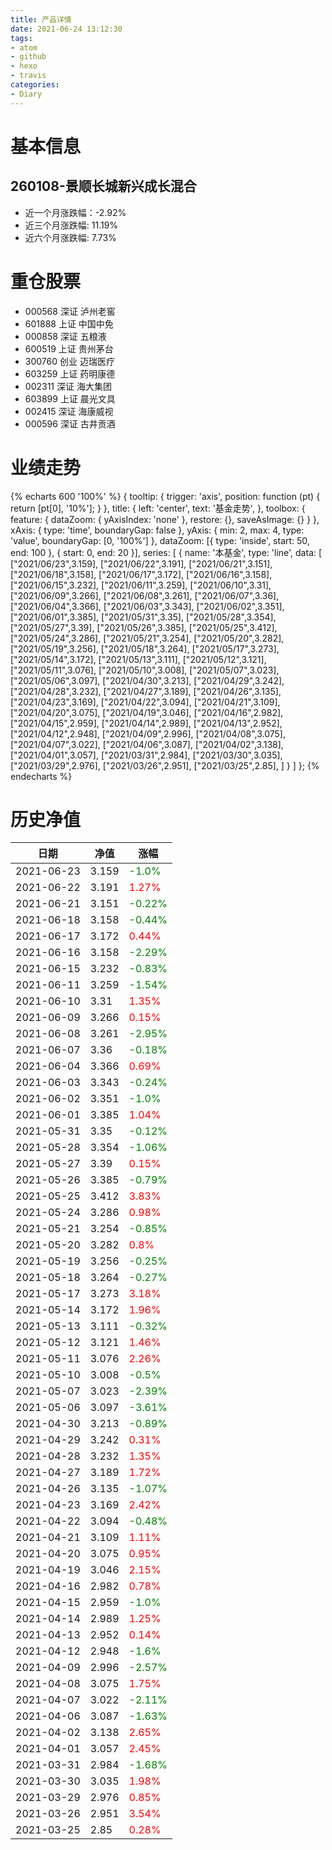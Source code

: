 ```yaml
---
title: 产品详情
date: 2021-06-24 13:12:30
tags:
- atom
- github
- hexo
- travis
categories:
- Diary
---
```


# 基本信息
## 260108-景顺长城新兴成长混合
- 近一个月涨跌幅：-2.92%
- 近三个月涨跌幅: 11.19%
- 近六个月涨跌幅: 7.73%

# 重仓股票
- 000568 深证 泸州老窖
- 601888 上证 中国中免
- 000858 深证 五粮液
- 600519 上证 贵州茅台
- 300760 创业 迈瑞医疗
- 603259 上证 药明康德
- 002311 深证 海大集团
- 603899 上证 晨光文具
- 002415 深证 海康威视
- 000596 深证 古井贡酒
# 业绩走势

{% echarts 600 '100%' %}
{
  tooltip: {
        trigger: 'axis',
        position: function (pt) {
            return [pt[0], '10%'];
        }
    },
    title: {
        left: 'center',
        text: '基金走势',
    },
    toolbox: {
        feature: {
            dataZoom: {
                yAxisIndex: 'none'
            },
            restore: {},
            saveAsImage: {}
        }
    },
    xAxis: {
        type: 'time',
        boundaryGap: false
    },
    yAxis: {
        min: 2,
        max: 4,
        type: 'value',
        boundaryGap: [0, '100%']
    },
    dataZoom: [{
        type: 'inside',
        start: 50,
        end: 100
    }, {
        start: 0,
        end: 20
    }],
    series: [
        {
            name: '本基金',
            type: 'line',
            data: [
["2021/06/23",3.159],
["2021/06/22",3.191],
["2021/06/21",3.151],
["2021/06/18",3.158],
["2021/06/17",3.172],
["2021/06/16",3.158],
["2021/06/15",3.232],
["2021/06/11",3.259],
["2021/06/10",3.31],
["2021/06/09",3.266],
["2021/06/08",3.261],
["2021/06/07",3.36],
["2021/06/04",3.366],
["2021/06/03",3.343],
["2021/06/02",3.351],
["2021/06/01",3.385],
["2021/05/31",3.35],
["2021/05/28",3.354],
["2021/05/27",3.39],
["2021/05/26",3.385],
["2021/05/25",3.412],
["2021/05/24",3.286],
["2021/05/21",3.254],
["2021/05/20",3.282],
["2021/05/19",3.256],
["2021/05/18",3.264],
["2021/05/17",3.273],
["2021/05/14",3.172],
["2021/05/13",3.111],
["2021/05/12",3.121],
["2021/05/11",3.076],
["2021/05/10",3.008],
["2021/05/07",3.023],
["2021/05/06",3.097],
["2021/04/30",3.213],
["2021/04/29",3.242],
["2021/04/28",3.232],
["2021/04/27",3.189],
["2021/04/26",3.135],
["2021/04/23",3.169],
["2021/04/22",3.094],
["2021/04/21",3.109],
["2021/04/20",3.075],
["2021/04/19",3.046],
["2021/04/16",2.982],
["2021/04/15",2.959],
["2021/04/14",2.989],
["2021/04/13",2.952],
["2021/04/12",2.948],
["2021/04/09",2.996],
["2021/04/08",3.075],
["2021/04/07",3.022],
["2021/04/06",3.087],
["2021/04/02",3.138],
["2021/04/01",3.057],
["2021/03/31",2.984],
["2021/03/30",3.035],
["2021/03/29",2.976],
["2021/03/26",2.951],
["2021/03/25",2.85],
]
        }
    ]
};
{% endecharts %}

# 历史净值

| 日期 | 净值 | 涨幅 |
| --- | --- | --- |
|2021-06-23|3.159|<font color=green>-1.0%</font>|
|2021-06-22|3.191|<font color=red>1.27%</font>|
|2021-06-21|3.151|<font color=green>-0.22%</font>|
|2021-06-18|3.158|<font color=green>-0.44%</font>|
|2021-06-17|3.172|<font color=red>0.44%</font>|
|2021-06-16|3.158|<font color=green>-2.29%</font>|
|2021-06-15|3.232|<font color=green>-0.83%</font>|
|2021-06-11|3.259|<font color=green>-1.54%</font>|
|2021-06-10|3.31|<font color=red>1.35%</font>|
|2021-06-09|3.266|<font color=red>0.15%</font>|
|2021-06-08|3.261|<font color=green>-2.95%</font>|
|2021-06-07|3.36|<font color=green>-0.18%</font>|
|2021-06-04|3.366|<font color=red>0.69%</font>|
|2021-06-03|3.343|<font color=green>-0.24%</font>|
|2021-06-02|3.351|<font color=green>-1.0%</font>|
|2021-06-01|3.385|<font color=red>1.04%</font>|
|2021-05-31|3.35|<font color=green>-0.12%</font>|
|2021-05-28|3.354|<font color=green>-1.06%</font>|
|2021-05-27|3.39|<font color=red>0.15%</font>|
|2021-05-26|3.385|<font color=green>-0.79%</font>|
|2021-05-25|3.412|<font color=red>3.83%</font>|
|2021-05-24|3.286|<font color=red>0.98%</font>|
|2021-05-21|3.254|<font color=green>-0.85%</font>|
|2021-05-20|3.282|<font color=red>0.8%</font>|
|2021-05-19|3.256|<font color=green>-0.25%</font>|
|2021-05-18|3.264|<font color=green>-0.27%</font>|
|2021-05-17|3.273|<font color=red>3.18%</font>|
|2021-05-14|3.172|<font color=red>1.96%</font>|
|2021-05-13|3.111|<font color=green>-0.32%</font>|
|2021-05-12|3.121|<font color=red>1.46%</font>|
|2021-05-11|3.076|<font color=red>2.26%</font>|
|2021-05-10|3.008|<font color=green>-0.5%</font>|
|2021-05-07|3.023|<font color=green>-2.39%</font>|
|2021-05-06|3.097|<font color=green>-3.61%</font>|
|2021-04-30|3.213|<font color=green>-0.89%</font>|
|2021-04-29|3.242|<font color=red>0.31%</font>|
|2021-04-28|3.232|<font color=red>1.35%</font>|
|2021-04-27|3.189|<font color=red>1.72%</font>|
|2021-04-26|3.135|<font color=green>-1.07%</font>|
|2021-04-23|3.169|<font color=red>2.42%</font>|
|2021-04-22|3.094|<font color=green>-0.48%</font>|
|2021-04-21|3.109|<font color=red>1.11%</font>|
|2021-04-20|3.075|<font color=red>0.95%</font>|
|2021-04-19|3.046|<font color=red>2.15%</font>|
|2021-04-16|2.982|<font color=red>0.78%</font>|
|2021-04-15|2.959|<font color=green>-1.0%</font>|
|2021-04-14|2.989|<font color=red>1.25%</font>|
|2021-04-13|2.952|<font color=red>0.14%</font>|
|2021-04-12|2.948|<font color=green>-1.6%</font>|
|2021-04-09|2.996|<font color=green>-2.57%</font>|
|2021-04-08|3.075|<font color=red>1.75%</font>|
|2021-04-07|3.022|<font color=green>-2.11%</font>|
|2021-04-06|3.087|<font color=green>-1.63%</font>|
|2021-04-02|3.138|<font color=red>2.65%</font>|
|2021-04-01|3.057|<font color=red>2.45%</font>|
|2021-03-31|2.984|<font color=green>-1.68%</font>|
|2021-03-30|3.035|<font color=red>1.98%</font>|
|2021-03-29|2.976|<font color=red>0.85%</font>|
|2021-03-26|2.951|<font color=red>3.54%</font>|
|2021-03-25|2.85|<font color=red>0.28%</font>|
